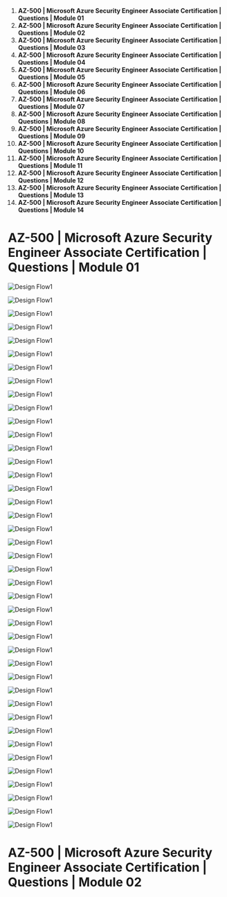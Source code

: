 
1. **AZ-500 | Microsoft Azure Security Engineer Associate Certification | Questions | Module 01**
2. **AZ-500 | Microsoft Azure Security Engineer Associate Certification | Questions | Module 02**
3. **AZ-500 | Microsoft Azure Security Engineer Associate Certification | Questions | Module 03**
4. **AZ-500 | Microsoft Azure Security Engineer Associate Certification | Questions | Module 04**
5. **AZ-500 | Microsoft Azure Security Engineer Associate Certification | Questions | Module 05**
6. **AZ-500 | Microsoft Azure Security Engineer Associate Certification | Questions | Module 06**
7. **AZ-500 | Microsoft Azure Security Engineer Associate Certification | Questions | Module 07**
8. **AZ-500 | Microsoft Azure Security Engineer Associate Certification | Questions | Module 08**
9. **AZ-500 | Microsoft Azure Security Engineer Associate Certification | Questions | Module 09**
10. **AZ-500 | Microsoft Azure Security Engineer Associate Certification | Questions | Module 10**
11. **AZ-500 | Microsoft Azure Security Engineer Associate Certification | Questions | Module 11**
12. **AZ-500 | Microsoft Azure Security Engineer Associate Certification | Questions | Module 12**
13. **AZ-500 | Microsoft Azure Security Engineer Associate Certification | Questions | Module 13**
14. **AZ-500 | Microsoft Azure Security Engineer Associate Certification | Questions | Module 14**

# **AZ-500 | Microsoft Azure Security Engineer Associate Certification | Questions | Module 01**

![Design Flow1](image/AZ-500-Q-1.png)

![Design Flow1](image/AZ-500-Q-2.png)

![Design Flow1](image/AZ-500-Q-3.png)

![Design Flow1](image/AZ-500-Q-4.png)

![Design Flow1](image/AZ-500-Q-5.png)

![Design Flow1](image/AZ-500-Q-6.png)

![Design Flow1](image/AZ-500-Q-7.png)

![Design Flow1](image/AZ-500-Q-8.png)

![Design Flow1](image/AZ-500-Q-9.png)

![Design Flow1](image/AZ-500-Q-10.png)

![Design Flow1](image/AZ-500-Q-11.png)

![Design Flow1](image/AZ-500-Q-12.png)

![Design Flow1](image/AZ-500-Q-13.png)

![Design Flow1](image/AZ-500-Q-14.png)

![Design Flow1](image/AZ-500-Q-15.png)

![Design Flow1](image/AZ-500-Q-16.png)

![Design Flow1](image/AZ-500-Q-17.png)

![Design Flow1](image/AZ-500-Q-18.png)

![Design Flow1](image/AZ-500-Q-19.png)

![Design Flow1](image/AZ-500-Q-20.png)

![Design Flow1](image/AZ-500-Q-21.png)

![Design Flow1](image/AZ-500-Q-22.png)

![Design Flow1](image/AZ-500-Q-23.png)

![Design Flow1](image/AZ-500-Q-24.png)

![Design Flow1](image/AZ-500-Q-25.png)

![Design Flow1](image/AZ-500-Q-26.png)

![Design Flow1](image/AZ-500-Q-27.png)

![Design Flow1](image/AZ-500-Q-28.png)

![Design Flow1](image/AZ-500-Q-29.png)

![Design Flow1](image/AZ-500-Q-30.png)

![Design Flow1](image/AZ-500-Q-31.png)

![Design Flow1](image/AZ-500-Q-32.png)

![Design Flow1](image/AZ-500-Q-33.png)

![Design Flow1](image/AZ-500-Q-34.png)

![Design Flow1](image/AZ-500-Q-35.png)

![Design Flow1](image/AZ-500-Q-36.png)

![Design Flow1](image/AZ-500-Q-37.png)

![Design Flow1](image/AZ-500-Q-38.png)

![Design Flow1](image/AZ-500-Q-39.png)

![Design Flow1](image/AZ-500-Q-40.png)

![Design Flow1](image/AZ-500-Q-41.png)


# **AZ-500 | Microsoft Azure Security Engineer Associate Certification | Questions | Module 02**

